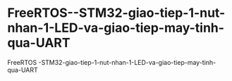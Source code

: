 # FreeRTOS--STM32-giao-tiep-1-nut-nhan-1-LED-va-giao-tiep-may-tinh-qua-UART
FreeRTOS -STM32-giao-tiep-1-nut-nhan-1-LED-va-giao-tiep-may-tinh-qua-UART
